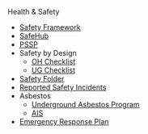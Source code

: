 Health & Safety

*   [Safety Framework](https://hw.bchydro.bc.ca/basicpage/safety-framework)
*   [SafeHub](https://hydroshare.bchydro.bc.ca/sites/safehub/Home.aspx)
*   [<abbr title="Power System Safety Protection">PSSP</abbr>](https://hw.bchydro.bc.ca/basicpage/pssp)
*   Safety by Design
    *   [<abbr title="Overhead">OH</abbr> Che​cklist](http://w3filenet/PRT.%7B98F4B82F-6171-426D-B48D-2B2190124244%7D)
    *   [<abbr title="Underground">UG</abbr> Checklist](http://w3filenet/PRT.%7BE9070D1A-584A-4C17-8912-4B7A37A233A1%7D)
*   [Safety Folder](file:///J:/Engineering/Distribution/1%20Safety/1%20F21%20Safety/)
*   [Reported Safety Incidents](file:///J:/Engineering/Distribution/1%20Administration/Safety%20Incidents%20DE)
*   Asbestos
    *   [Underground Asbestos Program](https://hydroshare.bchydro.bc.ca/workgroup/dist_underground_asb/Completed%20Inspections%20Forms/Forms/AllItems.aspx)
    *   [<abbr title="Asbestos Information System">AIS</abbr>](https://kdcssweb1.bchydro.bc.ca/AIS#/)
*   [Emergency Response Plan​](https://hydroshare.bchydro.bc.ca/sites/emergency_management/Plans/Emergency%20Response%20Plan%20-%20Engineering%20Design.pdf)